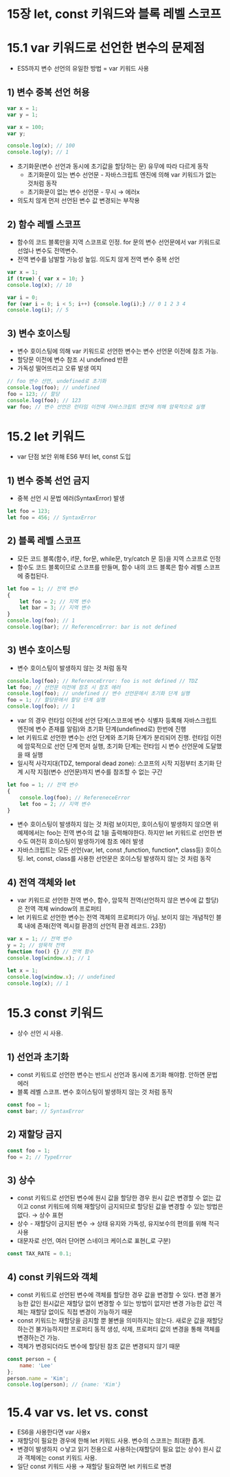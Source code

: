 # 15장 let, const 키워드와 블록 레벨 스코프

# 15.1 var 키워드로 선언한 변수의 문제점

- ES5까지 변수 선언의 유일한 방법 = var 키워드 사용

## 1) 변수 중복 선언 허용

```jsx
var x = 1;
var y = 1;

var x = 100;
var y;

console.log(x); // 100
console.log(y); // 1
```

- 초기화문(변수 선언과 동시에 초기값을 할당하는 문) 유무에 따라 다르게 동작
    - 초기화문이 있는 변수 선언문 - 자바스크립트 엔진에 의해 var 키워드가 없는 것처럼 동작
    - 초기화문이 없는 변수 선언문 - 무시 → 에러x
- 의도치 않게 먼저 선언된 변수 값 변경되는 부작용

## 2) 함수 레벨 스코프

- 함수의 코드 블록만을 지역 스코프로 인정. for 문의 변수 선언문에서 var 키워드로 선얺나 변수도 전역변수.
- 전역 변수를 남발할 가능성 높임. 의도치 않게 전역 변수 중복 선언

```jsx
var x = 1;
if (true) { var x = 10; }
console.log(x); // 10
```

```jsx
var i = 0;
for (var i = 0; i < 5; i++) {console.log(i);} // 0 1 2 3 4
console.log(i); // 5
```

## 3) 변수 호이스팅

- 변수 호이스팅에 의해 var 키워드로 선언한 변수는 변수 선언문 이전에 참조 가능.
- 할당문 이전에 변수 참조 시 undefined 반환
- 가독성 떨어뜨리고 오류 발생 여지

```jsx
// foo 변수 선언, undefined로 초기화
console.log(foo); // undefined
foo = 123; // 할당
console.log(foo); // 123
var foo; // 변수 선언은 런타임 이전에 자바스크립트 엔진에 의해 암묵적으로 실행
```

# 15.2 let 키워드

- var 단점 보안 위해 ES6 부터 let, const 도입

## 1) 변수 중복 선언 금지

- 중복 선언 시 문법 에러(SyntaxError) 발생

```jsx
let foo = 123;
let foo = 456; // SyntaxError
```

## 2) 블록 레벨 스코프

- 모든 코드 블록(함수, if문, for문, while문, try/catch 문 등)을 지역 스코프로 인정
- 함수도 코드 블록이므로 스코프를 만들며, 함수 내의 코드 블록은 함수 레벨 스코프에 중첩된다.

```jsx
let foo = 1; // 전역 변수
{
	let foo = 2; // 지역 변수
	let bar = 3; // 지역 변수
}
console.log(foo); // 1
console.log(bar); // ReferenceError: bar is not defined
```

## 3) 변수 호이스팅

- 변수 호이스팅이 발생하지 않는 것 처럼 동작

```jsx
console.log(foo); // ReferenceError: foo is not defined // TDZ
let foo; // 선언문 이전에 참조 시 참조 에러
console.log(foo); // undefined // 변수 선언문에서 초기화 단계 실행
foo = 1; // 할당문에서 할당 단계 실행
console.log(foo); // 1
```

- var 의 경우 런타임 이전에 선언 단계(스코프에 변수 식별자 등록해 자바스크립트 엔진에 변수 존재를 알림)와 초기화 단계(undefined로) 한번에 진행
- let 키워드로 선언한 변수는 선언 단계와 초기화 단계가 분리되어 진행. 런타임 이전에 암묵적으로 선언 단계 먼저 실행, 초기화 단계는 런타임 시 변수 선언문에 도달했을 때 실행
- 일시적 사각지대(TDZ, temporal dead zone): 스코프의 시작 지점부터 초기화 단계 시작 지점(변수 선언문)까지 변수를 참조할 수 없는 구간

```jsx
let foo = 1; // 전역 변수
{
	console.log(foo); // RefereneceError
	let foo = 2; // 지역 변수
}
```

- 변수 호이스팅이 발생하지 않는 것 처럼 보이지만, 호이스팅이 발생하지 않으면 위 예제에서는 foo는 전역 변수의 값 1을 출력해야한다. 하지만 let 키워드로 선언한 변수도 여전히 호이스팅이 발생하기에 참조 에러 발생
- 자바스크립트는 모든 선언(var, let, const ,function, function*, class등) 호이스팅. let, const, class를 사용한 선언문은 호이스팅 발생하지 않는 것 처럼 동작

## 4) 전역 객체와 let

- var 키워드로 선언한 전역 변수, 함수, 암묵적 전역(선언하지 않은 변수에 값 할당)은 전역 객체 window의 프로퍼티
- let 키워드로 선언한 변수는 전역 객체의 프로퍼티가 아님. 보이지 않는 개념적인 블록 내에 존재(전역 렉시컬 환경의 선언적 환경 레코드. 23장)

```jsx
var x = 1; // 전역 변수
y = 2; // 암묵적 전역
function foo() {} // 전역 함수
console.log(window.x); // 1
```

```jsx
let x = 1;
console.log(window.x); // undefined
console.log(x); // 1
```

# 15.3 const 키워드

- 상수 선언 시 사용.

## 1) 선언과 초기화

- const 키워드로 선언한 변수는 반드시 선언과 동시에 초기화 해야함. 안하면 문법 에러
- 블록 레벨 스코프. 변수 호이스팅이 발생하지 않는 것 처럼 동작

```jsx
const foo = 1;
const bar; // SyntaxError
```

## 2) 재할당 금지

```jsx
const foo = 1;
foo = 2; // TypeError
```

## 3) 상수

- const 키워드로 선언된 변수에 원시 값을 할당한 경우 원시 값은 변경할 수 없는 값이고 const 키워드에 의해 재할당이 금지되므로 할당된 값을 변경할 수 있는 방법은 없다. → 상수 표현
- 상수 - 재할당이 금지된 변수 → 상태 유지와 가독성, 유지보수의 편의를 위해 적극 사용
- 대문자로 선언, 여러 단어면 스네이크 케이스로 표현(_로 구분)

```jsx
const TAX_RATE = 0.1;
```

## 4) const 키워드와 객체

- const 키워드로 선언된 변수에 객체를 할당한 경우 값을 변경할 수 있다. 변경 불가능한 값인 원시값은 재할당 없이 변경할 수 있는 방법이 없지만 변경 가능한 값인 객체는 재할당 없이도 직접 변경이 가능하기 때문
- const 키워드는 재할당을 금지할 뿐 불변을 의미하지는 않는다. 새로운 값을 재할당 하는건 불가능하지만 프로퍼티 동적 생성, 삭제, 프로퍼티 값의 변경을 통해 객체를 변경하는건 가능.
- 객체가 변경되더라도 변수에 할당된 참조 값은 변경되지 않기 때문

```jsx
const person = {
	name: 'Lee'
};
person.name = 'Kim';
console.log(person); // {name: 'Kim'}
```

# 15.4 var vs. let vs. const

- ES6을 사용한다면 var 사용x
- 재할당이 필요한 경우에 한해 let 키워드 사용. 변수의 스코프는 최대한 좁게.
- 변경이 발생하지 ㅇ낳고 읽기 전용으로 사용하는(재할당이 필요 없는 상수) 원시 값과 객체에는 const 키워드 사용.
- 일단 const 키워드 사용 → 재할당 필요하면 let 키워드로 변경